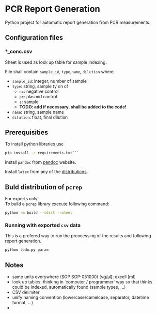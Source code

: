 # PCR  Report Generation

Python project for automatic report generation from PCR measurements.

## Configuration files

### *_conc.csv

Sheet is used as look up table for sample indexing.

File shall contain `sample_id`, `type`,`name`, `dilution` where

- `sample_id`: integer, number of sample
- `type`: string, sample ty on of
  - `nc`: negative control
  - `pc`: plasmid control
  - `s`: sample
  - **TODO: add if necessary, shall be added to the code!**
- `name`: string, sample name
- `dilution`: float, final dilution

## Prerequisities

To install python libraries use

```bash
pip install -r requirements.txt```
```

Install `pandoc` frpm [pandoc](https://pandoc.org/installing.html) website.  

Install `latex` from any of the [distributions](https://www.latex-project.org/get/#tex-distributions).  

## Buld distribution of `pcrep`

For experts only!  
To build a `pcrep` library execute following command:

```bash
python -m build --sdist --wheel
```

### Running with exported `csv` data

This is a prefered way to run the preocessing of the results and following report generation.

```bash
python todo.py param
```

## Notes

- same units everywhere (SOP SOP-051000) [vg/μl]; excell [ml]
- look up tables: thinking in 'computer / programmer' way so that thinks could be indexed, automatically found (sample types, ...)
- CSV delimiter
- unify naming convention (lowercase/camelcase, separator, datetime format, ...)
- 